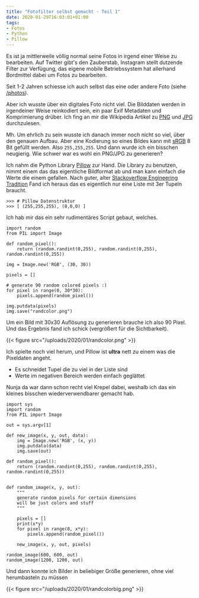 ```yaml
---
title: "Fotofilter selbst gemacht - Teil 1"
date: 2020-01-29T16:03:01+01:00
tags:
- Fotos
- Python
- Pillow
---
```


Es ist ja mittlerweile völlig normal seine Fotos in irgend einer Weise zu
bearbeiten. Auf Twitter gibt's den Zauberstab, Instagram stellt dutzende
Filter zur Verfügung, das eigene mobile Betriebssystem hat allerhand
Bordmittel dabei um Fotos zu bearbeiten.

Seit 1-2 Jahren schiesse ich auch selbst das eine oder andere Foto (siehe
[/photos](/photos/)).

Aber ich  wusste über ein digitales Foto nicht viel. Die
Bilddaten werden in irgendeiner Weise reinkodiert sein, ein paar Exif
Metadaten und Komprimierung drüber. Ich fing an mir die Wikipedia Artikel zu
[PNG](https://de.wikipedia.org/wiki/PNG) und [JPG](https://de.wikipedia.org/wiki/JPEG) durchzulesen.

Mh. Um ehrlich zu sein wusste ich danach immer noch nicht so viel, über den genauen
Aufbau. Aber eine Kodierung so eines Bildes kann mit
[sRGB](https://de.wikipedia.org/wiki/SRGB-Farbraum) 8 Bit gefüllt werden.
Also `255,255,255`. Und dann wurde ich ein bisschen neugierig. Wie schwer war es wohl
ein PNG/JPG zu generieren?

Ich nahm die Python Library [Pillow](http://python-pillow.github.io/) zur Hand. Die
Library zu benutzen, nimmt einem das das eigentliche Bildformat ab und man
kann einfach die Werte die einem gefallen. Nach guter, alter
[Stackoverflow Engineering Tradition](https://stackoverflow.com/questions/12062920/how-do-i-create-an-image-in-pil-using-a-list-of-rgb-tuples)
Fand ich heraus das es eigentlich nur eine Liste mit 3er Tupeln braucht.

```
>>> # Pillow Datenstruktur
>>> [ (255,255,255), (0,0,0) ]
```

Ich hab mir das ein sehr rudimentäres Script gebaut, welches.

```
import random
from PIL import Image

def random_pixel():
    return (random.randint(0,255), random.randint(0,255), random.randint(0,255))

img = Image.new('RGB', (30, 30))

pixels = []

# generate 90 random colored pixels :)
for pixel in range(0, 30*30):
    pixels.append(random_pixel())

img.putdata(pixels)
img.save("randcolor.png")

```

Um ein Bild mit 30x30 Auflösung zu generieren brauche ich also 90 Pixel.
Und das Ergebnis fand ich schick (vergrößert für die Sichtbarkeit).

{{< figure src="/uploads/2020/01/randcolor.png" >}}

Ich spielte noch viel herum, und Pillow ist **ultra** nett zu einem was die
Pixeldaten angeht.

* Es schneidet Tupel die zu viel in der Liste sind
* Werte im negativen Bereich werden einfach geglättet

Nunja da war dann schon recht viel Krepel dabei, weshalb ich das ein kleines
bisschen wiederverwendbarer gemacht hab.

```
import sys
import random
from PIL import Image

out = sys.argv[1]

def new_image(x, y, out, data):
    img = Image.new('RGB', (x, y))
    img.putdata(data)
    img.save(out)

def random_pixel():
    return (random.randint(0,255), random.randint(0,255), random.randint(0,255))


def random_image(x, y, out):
    """
    generate random pixels for certain dimensions
    will be just colors and stuff
    """

    pixels = []
    print(x*y)
    for pixel in range(0, x*y):
        pixels.append(random_pixel())

    new_image(x, y, out, pixels)

random_image(600, 600, out)
random_image(1200, 1200, out)
```

Und dann konnte ich Bilder in beliebiger Größe generieren, ohne viel
herumbasteln zu müssen

{{< figure src="/uploads/2020/01/randcolorbig.png" >}}



